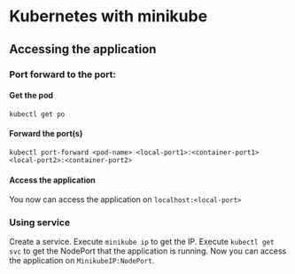 # Kubernetes with minikube 
## Accessing the application 
### Port forward to the port: 
#### Get the pod
`kubectl get po`
#### Forward the port(s)
`kubectl port-forward <pod-name> <local-port1>:<container-port1> <local-port2>:<container-port2>`

#### Access the application 
You now can access the application on `localhost:<local-port>`

### Using service
Create a service. 
Execute `minikube ip` to get the IP.
Execute `kubectl get svc` to get the NodePort that the application is running. 
Now you can access the application on `MinikubeIP:NodePort`.
